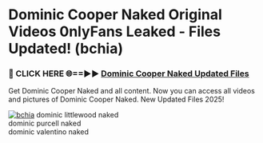 # Dominic Cooper Naked Original Videos 0nlyFans Leaked - Files Updated! (bchia)

<h3>🔴 CLICK HERE 🌐==►► <a href="https://tinyurl.com/up5wt9bj" rel="nofollow">Dominic Cooper Naked Updated Files</a></h3>

Get Dominic Cooper Naked and all content. Now you can access all videos and pictures of Dominic Cooper Naked. New Updated Files 2025!

[![bchia](https://i.imgur.com/ABiUzMV.gif)](https://tinyurl.com/up5wt9bj)
dominic littlewood naked<br>
dominic purcell naked<br>
dominic valentino naked